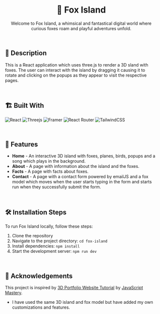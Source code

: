 <div align="center">
<h1> 🦊 Fox Island </h1>

Welcome to Fox Island, a whimsical and fantastical digital world where curious foxes roam and playful adventures unfold.

</div>

<br />

## 📝 Description

This is a React application which uses three.js to render a 3D sland with foxes. The user can interact with the island by dragging it causing it to rotate and clicking on the popups as they appear to visit the respective pages.

<br />

## 🏗️ Built With

![React](https://img.shields.io/badge/react-%2320232a.svg?style=for-the-badge&logo=react&logoColor=%2361DAFB)
![Threejs](https://img.shields.io/badge/threejs-black?style=for-the-badge&logo=three.js&logoColor=white)
![Framer](https://img.shields.io/badge/Framer-black?style=for-the-badge&logo=framer&logoColor=blue)
![React Router](https://img.shields.io/badge/React_Router-CA4245?style=for-the-badge&logo=react-router&logoColor=white)
![TailwindCSS](https://img.shields.io/badge/tailwindcss-%2338B2AC.svg?style=for-the-badge&logo=tailwind-css&logoColor=white)

<br />

## 🌟 Features

- **Home** - An interactive 3D island with foxes, planes, birds, popups and a song which plays in the background.
- **About** - A page with information about the island and the foxes.
- **Facts** - A page with facts about foxes.
- **Contact** - A page with a contact form powered by emailJS and a fox model which moves when the user starts typing in the form and starts run when they successfully submit the form.

<br />

## 🛠️ Installation Steps

To run Fox Island locally, follow these steps:

1. Clone the repository
2. Navigate to the project directory: `cd fox-island`
3. Install dependencies: `npm install`
4. Start the development server: `npm run dev`

<br />

## 🙏 Acknowledgements

This project is inspired by [3D Portfolio Website Tutorial](https://www.youtube.com/watch?v=FkowOdMjvYo&t=8014s) by [JavaScript Mastery](https://www.youtube.com/@javascriptmastery).

- I have used the same 3D island and fox model but have added my own customizations and features.
